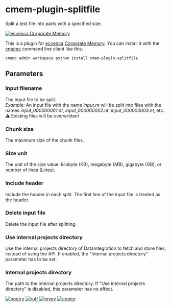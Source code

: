 # cmem-plugin-splitfile

Split a text file into parts with a specified size.

[![eccenca Corporate Memory][cmem-shield]][cmem-link]

This is a plugin for [eccenca](https://eccenca.com) [Corporate Memory](https://documentation.eccenca.com). You can install it with the [cmemc](https://eccenca.com/go/cmemc) command line client like this:

```
cmemc admin workspace python install cmem-plugin-splitfile
```

## Parameters

### Input filename

The input file to be split.  
_Example:_ An input file with the name _input.nt_ will be split into files with the names _input\_000000001.nt_,
_input\_000000002.nt_,   _input\_000000003.nt_, etc.  
⚠️ Existing files will be overwritten!

### Chunk size

The maximum size of the chunk files.

### Size unit

The unit of the size value: kilobyte (KB), megabyte (MB), gigabyte (GB), or number of lines (Lines).

### Include header

Include the header in each split. The first line of the input file is treated as the header.

### Delete input file

Delete the input file after splitting.

### Use internal projects directory

Use the internal projects directory of DataIntegration to fetch and store files, instead of using the API.
If enabled, the "Internal projects directory" parameter has to be set.

### Internal projects directory

The path to the internal projects directory. If "Use internal projects directory" is disabled,
this parameter has no effect.


[![poetry][poetry-shield]][poetry-link] [![ruff][ruff-shield]][ruff-link] [![mypy][mypy-shield]][mypy-link] [![copier][copier-shield]][copier] 

[cmem-link]: https://documentation.eccenca.com
[cmem-shield]: https://img.shields.io/endpoint?url=https://dev.documentation.eccenca.com/badge.json
[poetry-link]: https://python-poetry.org/
[poetry-shield]: https://img.shields.io/endpoint?url=https://python-poetry.org/badge/v0.json
[ruff-link]: https://docs.astral.sh/ruff/
[ruff-shield]: https://img.shields.io/endpoint?url=https://raw.githubusercontent.com/astral-sh/ruff/main/assets/badge/v2.json&label=Code%20Style
[mypy-link]: https://mypy-lang.org/
[mypy-shield]: https://www.mypy-lang.org/static/mypy_badge.svg
[copier]: https://copier.readthedocs.io/
[copier-shield]: https://img.shields.io/endpoint?url=https://raw.githubusercontent.com/copier-org/copier/master/img/badge/badge-grayscale-inverted-border-purple.json

